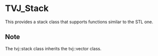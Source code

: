 # TVJ_Stack
This provides a stack class that supports functions similar to the STL one.

## Note
The tvj::stack class inherits the tvj::vector class.
